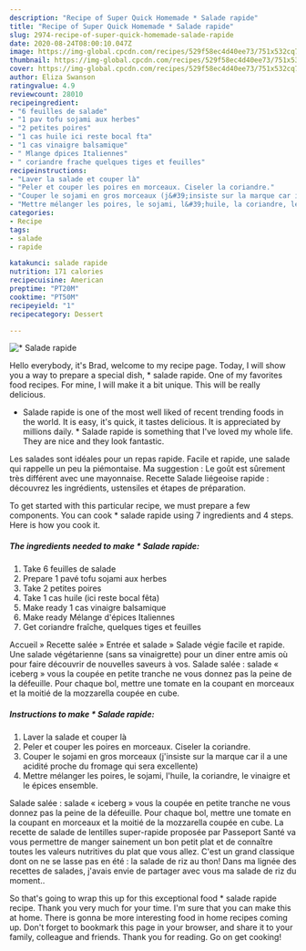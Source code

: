```yaml
---
description: "Recipe of Super Quick Homemade * Salade rapide"
title: "Recipe of Super Quick Homemade * Salade rapide"
slug: 2974-recipe-of-super-quick-homemade-salade-rapide
date: 2020-08-24T08:00:10.047Z
image: https://img-global.cpcdn.com/recipes/529f58ec4d40ee73/751x532cq70/salade-rapide-photo-principale-de-la-recette.jpg
thumbnail: https://img-global.cpcdn.com/recipes/529f58ec4d40ee73/751x532cq70/salade-rapide-photo-principale-de-la-recette.jpg
cover: https://img-global.cpcdn.com/recipes/529f58ec4d40ee73/751x532cq70/salade-rapide-photo-principale-de-la-recette.jpg
author: Eliza Swanson
ratingvalue: 4.9
reviewcount: 28010
recipeingredient:
- "6 feuilles de salade"
- "1 pav tofu sojami aux herbes"
- "2 petites poires"
- "1 cas huile ici reste bocal fta"
- "1 cas vinaigre balsamique"
- " Mlange dpices Italiennes"
- " coriandre frache quelques tiges et feuilles"
recipeinstructions:
- "Laver la salade et couper là"
- "Peler et couper les poires en morceaux. Ciseler la coriandre."
- "Couper le sojami en gros morceaux (j&#39;insiste sur la marque car il a une acidité proche du fromage qui sera excellente)"
- "Mettre mélanger les poires, le sojami, l&#39;huile, la coriandre, le vinaigre et le épices ensemble."
categories:
- Recipe
tags:
- salade
- rapide

katakunci: salade rapide 
nutrition: 171 calories
recipecuisine: American
preptime: "PT20M"
cooktime: "PT50M"
recipeyield: "1"
recipecategory: Dessert

---
```



![* Salade rapide](https://img-global.cpcdn.com/recipes/529f58ec4d40ee73/751x532cq70/salade-rapide-photo-principale-de-la-recette.jpg)

Hello everybody, it's Brad, welcome to my recipe page. Today, I will show you a way to prepare a special dish, * salade rapide. One of my favorites food recipes. For mine, I will make it a bit unique. This will be really delicious.

* Salade rapide is one of the most well liked of recent trending foods in the world. It is easy, it's quick, it tastes delicious. It is appreciated by millions daily. * Salade rapide is something that I've loved my whole life. They are nice and they look fantastic.

Les salades sont idéales pour un repas rapide. Facile et rapide, une salade qui rappelle un peu la piémontaise. Ma suggestion : Le goût est sûrement très différent avec une mayonnaise. Recette Salade liégeoise rapide : découvrez les ingrédients, ustensiles et étapes de préparation.


To get started with this particular recipe, we must prepare a few components. You can cook * salade rapide using 7 ingredients and 4 steps. Here is how you cook it.

<!--inarticleads1-->

##### The ingredients needed to make * Salade rapide:

1. Take 6 feuilles de salade
1. Prepare 1 pavé tofu sojami aux herbes
1. Take 2 petites poires
1. Take 1 cas huile (ici reste bocal fêta)
1. Make ready 1 cas vinaigre balsamique
1. Make ready  Mélange d&#39;épices Italiennes
1. Get  coriandre fraîche, quelques tiges et feuilles


Accueil » Recette salée » Entrée et salade » Salade végie facile et rapide. Une salade végétarienne (sans sa vinaigrette) pour un diner entre amis où pour faire découvrir de nouvelles saveurs à vos. Salade salée : salade « iceberg » vous la coupée en petite tranche ne vous donnez pas la peine de la défeuille. Pour chaque bol, mettre une tomate en la coupant en morceaux et la moitié de la mozzarella coupée en cube. 

<!--inarticleads2-->

##### Instructions to make * Salade rapide:

1. Laver la salade et couper là
1. Peler et couper les poires en morceaux. Ciseler la coriandre.
1. Couper le sojami en gros morceaux (j&#39;insiste sur la marque car il a une acidité proche du fromage qui sera excellente)
1. Mettre mélanger les poires, le sojami, l&#39;huile, la coriandre, le vinaigre et le épices ensemble.


Salade salée : salade « iceberg » vous la coupée en petite tranche ne vous donnez pas la peine de la défeuille. Pour chaque bol, mettre une tomate en la coupant en morceaux et la moitié de la mozzarella coupée en cube. La recette de salade de lentilles super-rapide proposée par Passeport Santé va vous permettre de manger sainement un bon petit plat et de connaître toutes les valeurs nutritives du plat que vous allez. C&#39;est un grand classique dont on ne se lasse pas en été : la salade de riz au thon! Dans ma lignée des recettes de salades, j&#39;avais envie de partager avec vous ma salade de riz du moment.. 

So that's going to wrap this up for this exceptional food * salade rapide recipe. Thank you very much for your time. I'm sure that you can make this at home. There is gonna be more interesting food in home recipes coming up. Don't forget to bookmark this page in your browser, and share it to your family, colleague and friends. Thank you for reading. Go on get cooking!
